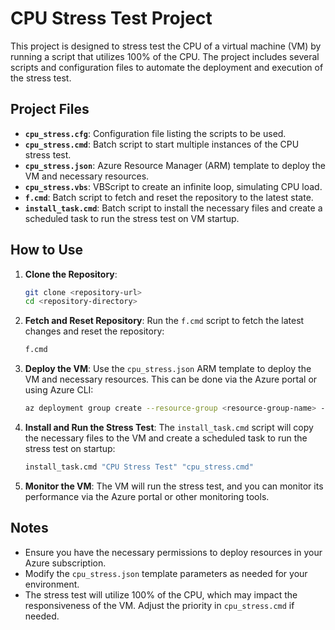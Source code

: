 # CPU Stress Test Project

This project is designed to stress test the CPU of a virtual machine (VM) by running a script that utilizes 100% of the CPU. The project includes several scripts and configuration files to automate the deployment and execution of the stress test.

## Project Files
- **`cpu_stress.cfg`**: Configuration file listing the scripts to be used.
- **`cpu_stress.cmd`**: Batch script to start multiple instances of the CPU stress test.
- **`cpu_stress.json`**: Azure Resource Manager (ARM) template to deploy the VM and necessary resources.
- **`cpu_stress.vbs`**: VBScript to create an infinite loop, simulating CPU load.
- **`f.cmd`**: Batch script to fetch and reset the repository to the latest state.
- **`install_task.cmd`**: Batch script to install the necessary files and create a scheduled task to run the stress test on VM startup.

## How to Use
1. **Clone the Repository**:
   ```sh
   git clone <repository-url>
   cd <repository-directory>
   ```

2. **Fetch and Reset Repository**:
   Run the `f.cmd` script to fetch the latest changes and reset the repository:
   ```sh
   f.cmd
   ```

3. **Deploy the VM**:
   Use the `cpu_stress.json` ARM template to deploy the VM and necessary resources. This can be done via the Azure portal or using Azure CLI:
   ```sh
   az deployment group create --resource-group <resource-group-name> --template-file cpu_stress.json
   ```

4. **Install and Run the Stress Test**:
   The `install_task.cmd` script will copy the necessary files to the VM and create a scheduled task to run the stress test on startup:
   ```sh
   install_task.cmd "CPU Stress Test" "cpu_stress.cmd"
   ```

5. **Monitor the VM**:
   The VM will run the stress test, and you can monitor its performance via the Azure portal or other monitoring tools.

## Notes
- Ensure you have the necessary permissions to deploy resources in your Azure subscription.
- Modify the `cpu_stress.json` template parameters as needed for your environment.
- The stress test will utilize 100% of the CPU, which may impact the responsiveness of the VM. Adjust the priority in `cpu_stress.cmd` if needed.
